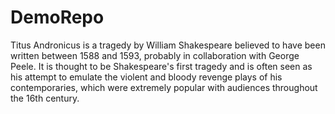 # DemoRepo


Titus Andronicus is a tragedy by William Shakespeare believed to have been written between 1588 and 1593, probably in collaboration with George Peele. It is thought to be Shakespeare's first tragedy and is often seen as his attempt to emulate the violent and bloody revenge plays of his contemporaries, which were extremely popular with audiences throughout the 16th century.


